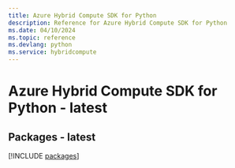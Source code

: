 ```yaml
---
title: Azure Hybrid Compute SDK for Python
description: Reference for Azure Hybrid Compute SDK for Python
ms.date: 04/10/2024
ms.topic: reference
ms.devlang: python
ms.service: hybridcompute
---
```

# Azure Hybrid Compute SDK for Python - latest
## Packages - latest
[!INCLUDE [packages](hybrid-compute-index.md)]